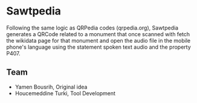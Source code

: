 # Sawtpedia
Following the same logic as QRPedia codes (qrpedia.org), Sawtpedia generates a QRCode related to a monument that once scanned with fetch the wikidata page for that monument and open the audio file in the mobile phone's language using the statement spoken text audio and the property P407.
## Team
* Yamen Bousrih, Original idea
* Houcemeddine Turki, Tool Development
